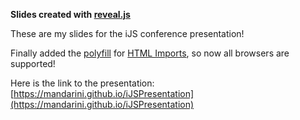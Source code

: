 **Slides created with [reveal.js](https://github.com/hakimel/reveal.js)**

These are my slides for the iJS conference presentation!

Finally added the [polyfill](https://www.webcomponents.org/polyfills/#html-imports-polyfill) for 
 [HTML Imports](https://developer.mozilla.org/en-US/docs/Web/Web_Components/HTML_Imports),
so now all browsers are supported!

Here is the link to the presentation:
[https://mandarini.github.io/iJSPresentation](https://mandarini.github.io/iJSPresentation)
